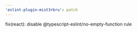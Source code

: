 ```yaml
---
'eslint-plugin-mist3rbru': patch
---
```


fix(react): disable @typescript-eslint/no-empty-function rule
